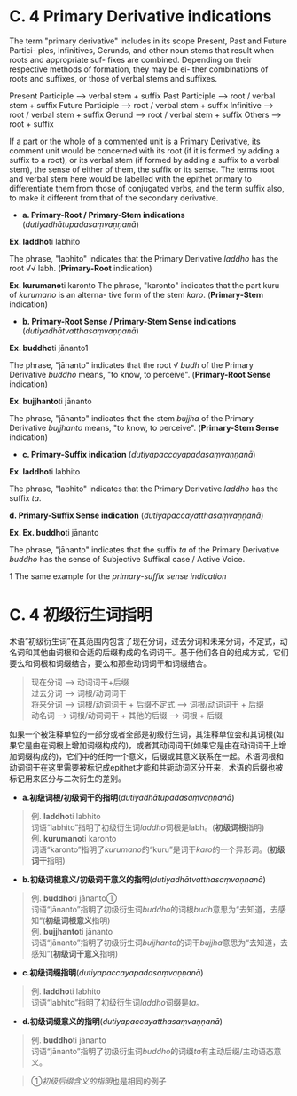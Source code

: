 # **C. 4 Primary Derivative indications** 

The term "primary derivative" includes in its scope Present, Past and Future Partici-
ples, Infinitives, Gerunds, and other noun stems that result when roots and appropriate suf-
fixes are combined. Depending on their respective methods of formation, they may be ei-
ther combinations of roots and suffixes, or those of verbal stems and suffixes. 

 Present Participle --> verbal stem + suffix 
 Past Participle --> root / verbal stem + suffix 
 Future Participle --> root / verbal stem + suffix Infinitive --> root / verbal stem + suffix 
 Gerund --> root / verbal stem + suffix Others --> root + suffix 
 
 If a part or the whole of a commented unit is a Primary Derivative, its comment unit 
would be concerned with its root (if it is formed by adding a suffix to a root), or its verbal stem (if formed by adding a suffix to a verbal stem), the sense of either of them, the suffix or its sense. The terms root and verbal stem here would be labelled with the epithet primary to differentiate them from those of conjugated verbs, and the term suffix also, to make it different from that of the secondary derivative. 

 - **a. Primary-Root / Primary-Stem indications** (*dutiyadhātupadasaṃvaṇṇanā*) 

 **Ex. laddho**ti labhito 

 The phrase, "labhito" indicates that the Primary Derivative *laddho* has the 
root √√ labh. (**Primary-Root** indication) 

 **Ex. kurumano**ti karonto 
 The phrase, "karonto" indicates that the part kuru of *kurumano* is an alterna-
tive form of the stem *karo*. (**Primary-Stem** indication) 

 - **b. Primary-Root Sense / Primary-Stem Sense indications** 
(*dutiyadhātvatthasaṃvaṇṇanā*) 

 **Ex. buddho**ti jānanto1 
 
 The phrase, "jānanto" indicates that the root √ *budh* of the Primary Derivative 
*buddho* means, "to know, to perceive". (**Primary-Root Sense** indication) 

 **Ex. bujjhanto**ti jānanto 
 
 The phrase, "jānanto" indicates that the stem *bujjha* of the Primary Derivative 
*bujjhanto* means, "to know, to perceive". (**Primary-Stem Sense** indication) 

 - **c. Primary-Suffix indication** (*dutiyapaccayapadasaṃvaṇṇanā*) 
 
 **Ex. laddho**ti labhito 
 
 The phrase, "labhito" indicates that the Primary Derivative *laddho* has the 
suffix *ta*. 

 **d. Primary-Suffix Sense indication** (*dutiyapaccayatthasaṃvaṇṇanā*) 
 
 **Ex. Ex. buddho**ti jānanto 
 
 The phrase, "jānanto" indicates that the suffix *ta* of the Primary Derivative 
*buddho* has the sense of Subjective Suffixal case / Active Voice. 


 1 The same example for the *primary-suffix sense indication* 

# **C. 4 初级衍生词指明** 

术语“初级衍生词”在其范围内包含了现在分词，过去分词和未来分词，不定式，动名词和其他由词根和合适的后缀构成的名词词干。基于他们各自的组成方式，它们要么和词根和词缀结合，要么和那些动词词干和词缀结合。

>现在分词 --> 动词词干+后缀<br>
>过去分词 --> 词根/动词词干<br>
>将来分词 --> 词根/动词词干 + 后缀不定式 --> 词根/动词词干 + 后缀<br>
>动名词 --> 词根/动词词干 + 其他的后缀 --> 词根 + 后缀<br>

如果一个被注释单位的一部分或者全部是初级衍生词，其注释单位会和其词根(如果它是由在词根上增加词缀构成的)，或者其动词词干(如果它是由在动词词干上增加词缀构成的)，它们中的任何一个意义，后缀或其意义联系在一起。术语词根和动词词干在这里需要被标记成epithet才能和共轭动词区分开来，术语的后缀也被标记用来区分与二次衍生的差别。


- **a.初级词根/初级词干的指明**(*dutiyadhātupadasaṃvaṇṇanā*) 
> 例. **laddho**ti labhito<br>
> 词语“labhito”指明了初级衍生词*laddho*词根是labh。(**初级词根**指明)<br>
> 例. **kurumano**ti karonto <br>
> 词语“karonto”指明了*kurumano*的“kuru”是词干*karo*的一个异形词。(**初级词干**指明)

- **b.初级词根意义/初级词干意义的指明**(*dutiyadhātvatthasaṃvaṇṇanā*) 
> 例. **buddho**ti jānanto① <br>
> 词语“jānanto”指明了初级衍生词*buddho*的词根*budh*意思为“去知道，去感知”(**初级词根意义**指明)<br>
> 例. **bujjhanto**ti jānanto<br>
> 词语“jānanto”指明了初级衍生词*bujjhanto*的词干*bujjha*意思为“去知道，去感知”(**初级词干意义**指明)

- **c.初级词缀指明**(*dutiyapaccayapadasaṃvaṇṇanā*) 
> 例. **laddho**ti labhito <br>
> 词语“labhito”指明了初级衍生词*laddho*词缀是*ta*。

- **d.初级词缀意义的指明**(*dutiyapaccayatthasaṃvaṇṇanā*)
> 例. **buddho**ti jānanto<br>
> 词语“jānanto”指明了初级衍生词*buddho*的词缀*ta*有主动后缀/主动语态意义。<br>

>①*初级后缀含义的指明*也是相同的例子